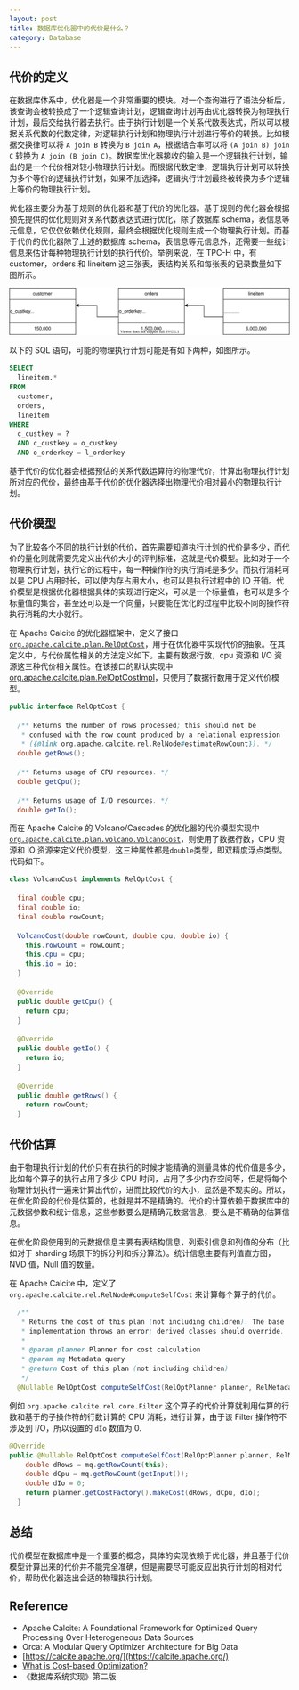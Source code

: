 ```yaml
---
layout: post
title: 数据库优化器中的代价是什么？
category: Database
---
```


## 代价的定义

在数据库体系中，优化器是一个非常重要的模块。对一个查询进行了语法分析后，该查询会被转换成了一个逻辑查询计划，逻辑查询计划再由优化器转换为物理执行计划，最后交给执行器去执行。由于执行计划是一个关系代数表达式，所以可以根据关系代数的代数定律，对逻辑执行计划和物理执行计划进行等价的转换。比如根据交换律可以将 `A join B` 转换为 `B join A`，根据结合率可以将 `(A join B) join C` 转换为 `A join (B join C)`。数据库优化器接收的输入是一个逻辑执行计划，输出的是一个代价相对较小物理执行计划。而根据代数定律，逻辑执行计划可以转换为多个等价的逻辑执行计划，如果不加选择，逻辑执行计划最终被转换为多个逻辑上等价的物理执行计划。

优化器主要分为基于规则的优化器和基于代价的优化器。基于规则的优化器会根据预先提供的优化规则对关系代数表达式进行优化，除了数据库 schema，表信息等元信息，它仅仅依赖优化规则，最终会根据优化规则生成一个物理执行计划。而基于代价的优化器除了上述的数据库 schema，表信息等元信息外，还需要一些统计信息来估计每种物理执行计划的执行代价。举例来说，在 TPC-H 中，有 customer，orders 和 lineitem 这三张表，表结构关系和每张表的记录数量如下图所示。

![TPC-H joins](/images/tpch-customer-orders-lineitem.drawio.svg)

以下的 SQL 语句，可能的物理执行计划可能是有如下两种，如图所示。

```sql
SELECT 
  lineitem.*
FROM 
  customer,
  orders,
  lineitem
WHERE
  c_custkey = ? 
  AND c_custkey = o_custkey
  AND o_orderkey = l_orderkey
```



基于代价的优化器会根据预估的关系代数运算符的物理代价，计算出物理执行计划所对应的代价，最终由基于代价的优化器选择出物理代价相对最小的物理执行计划。

## 代价模型
为了比较各个不同的执行计划的代价，首先需要知道执行计划的代价是多少，而代价的量化则就需要先定义出代价大小的评判标准，这就是代价模型。比如对于一个物理执行计划，执行它的过程中，每一种操作符的执行消耗是多少。而执行消耗可以是 CPU 占用时长，可以使内存占用大小，也可以是执行过程中的 IO 开销。代价模型是根据优化器根据具体的实现进行定义，可以是一个标量值，也可以是多个标量值的集合，甚至还可以是一个向量，只要能在优化的过程中比较不同的操作符执行消耗的大小就行。

在 Apache Calcite 的优化器框架中，定义了接口 [`org.apache.calcite.plan.RelOptCost`](https://github.com/apache/calcite/blob/master/core/src/main/java/org/apache/calcite/plan/RelOptCost.java)，用于在优化器中实现代价的抽象。在其定义中，与代价属性相关的方法定义如下。主要有数据行数，cpu 资源和 I/O 资源这三种代价相关属性。在该接口的默认实现中[org.apache.calcite.plan.RelOptCostImpl](https://github.com/apache/calcite/blob/master/core/src/main/java/org/apache/calcite/plan/RelOptCostImpl.java)，只使用了数据行数用于定义代价模型。

```java
public interface RelOptCost {

  /** Returns the number of rows processed; this should not be
   * confused with the row count produced by a relational expression
   * ({@link org.apache.calcite.rel.RelNode#estimateRowCount}). */
  double getRows();

  /** Returns usage of CPU resources. */
  double getCpu();

  /** Returns usage of I/O resources. */
  double getIo();
```
而在 Apache Calcite 的 Volcano/Cascades 的优化器的代价模型实现中 [`org.apache.calcite.plan.volcano.VolcanoCost`](https://github.com/apache/calcite/blob/master/core/src/main/java/org/apache/calcite/plan/volcano/VolcanoCost.java)，则使用了数据行数，CPU 资源和 IO 资源来定义代价模型，这三种属性都是`double`类型，即双精度浮点类型。代码如下。

```java
class VolcanoCost implements RelOptCost {

  final double cpu;
  final double io;
  final double rowCount;

  VolcanoCost(double rowCount, double cpu, double io) {
    this.rowCount = rowCount;
    this.cpu = cpu;
    this.io = io;
  }

  @Override 
  public double getCpu() {
    return cpu;
  }

  @Override 
  public double getIo() {
    return io;
  }

  @Override 
  public double getRows() {
    return rowCount;
  }
```


## 代价估算
由于物理执行计划的代价只有在执行的时候才能精确的测量具体的代价值是多少，比如每个算子的执行占用了多少 CPU 时间，占用了多少内存空间等，但是将每个物理计划执行一遍来计算出代价，进而比较代价的大小，显然是不现实的。所以，在优化阶段的代价是估算的，也就是并不是精确的。代价的计算依赖于数据库中的元数据参数和统计信息，这些参数要么是精确元数据信息，要么是不精确的估算信息。

在优化阶段使用到的元数据信息主要有表结构信息，列索引信息和列值的分布（比如对于 sharding 场景下的拆分列和拆分算法）。统计信息主要有列值直方图，NVD 值，Null 值的数量。

在 Apache Calcite 中，定义了 `org.apache.calcite.rel.RelNode#computeSelfCost` 来计算每个算子的代价。

```java
  /**
   * Returns the cost of this plan (not including children). The base
   * implementation throws an error; derived classes should override.
   *
   * @param planner Planner for cost calculation
   * @param mq Metadata query
   * @return Cost of this plan (not including children)
   */
  @Nullable RelOptCost computeSelfCost(RelOptPlanner planner, RelMetadataQuery mq);
```

例如 `org.apache.calcite.rel.core.Filter` 这个算子的代价计算就利用估算的行数和基于的子操作符的行数计算的 CPU 消耗，进行计算，由于该 Filter 操作符不涉及到 I/O，所以设置的 `dIo` 数值为 0.

```java
@Override 
public @Nullable RelOptCost computeSelfCost(RelOptPlanner planner, RelMetadataQuery mq) {
    double dRows = mq.getRowCount(this);
    double dCpu = mq.getRowCount(getInput());
    double dIo = 0;
    return planner.getCostFactory().makeCost(dRows, dCpu, dIo);
  }
```

## 总结
代价模型在数据库中是一个重要的概念，具体的实现依赖于优化器，并且基于代价模型计算出来的代价并不能完全准确，但是需要尽可能反应出执行计划的相对代价，帮助优化器选出合适的物理执行计划。

## Reference
* Apache Calcite: A Foundational Framework for Optimized Query Processing Over Heterogeneous Data Sources
* Orca: A Modular Query Optimizer Architecture for Big Data
* [https://calcite.apache.org/](https://calcite.apache.org/)
* [What is Cost-based Optimization?](https://www.querifylabs.com/blog/what-is-cost-based-optimization)
* 《数据库系统实现》第二版

